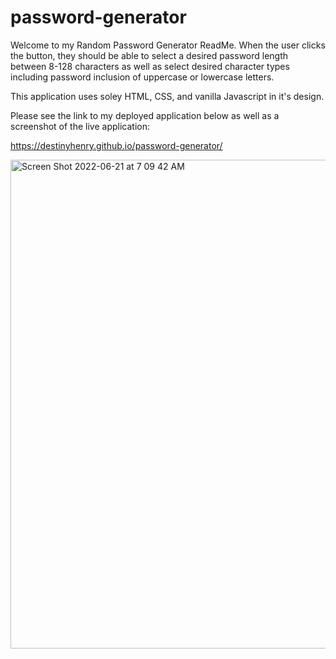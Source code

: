 # password-generator
Welcome to my Random Password Generator ReadMe.
When the user clicks the button, they should be able to select a desired password length between 8-128 characters as well as select desired character types including password inclusion of uppercase or lowercase letters. 

This application uses soley HTML, CSS, and vanilla Javascript in it's design. 

Please see the link to my deployed application below as well as a screenshot of the live application:

https://destinyhenry.github.io/password-generator/

<img width="782" alt="Screen Shot 2022-06-21 at 7 09 42 AM" src="https://user-images.githubusercontent.com/103467936/174785943-8583f573-96cd-418e-a36f-0db7df5c8d3a.png">


